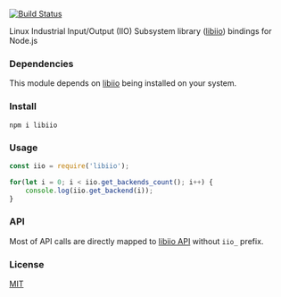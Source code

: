 [![Build Status](https://travis-ci.org/drom/node-iio.svg?branch=master)](https://travis-ci.org/drom/node-iio)

Linux Industrial Input/Output (IIO) Subsystem library ([libiio](http://analogdevicesinc.github.io/libiio/)) bindings for Node.js

### Dependencies

This module depends on [libiio](https://github.com/analogdevicesinc/libiio) being installed on your system.

### Install

`npm i libiio`

### Usage

```js
const iio = require('libiio');

for(let i = 0; i < iio.get_backends_count(); i++) {
    console.log(iio.get_backend(i));
}
```

### API

Most of API calls are directly mapped to [libiio API](http://analogdevicesinc.github.io/libiio/) without `iio_` prefix.

### License

[MIT](LICENSE)

